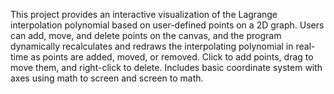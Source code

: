 This project provides an interactive visualization of the Lagrange interpolation polynomial based on user-defined points on a 2D graph. Users can add, move, and delete points on the canvas, and the program dynamically recalculates and redraws the interpolating polynomial in real-time as points are added, moved, or removed. Click to add points, drag to move them, and right-click to delete. Includes basic coordinate system with axes using math to screen and screen to math.
